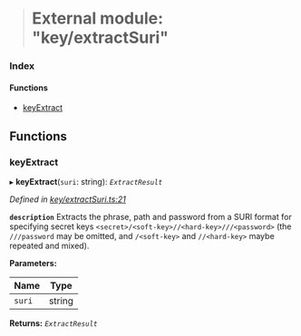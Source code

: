 > # External module: "key/extractSuri"

### Index

#### Functions

* [keyExtract](_key_extractsuri_.md#keyextract)

## Functions

###  keyExtract

▸ **keyExtract**(`suri`: string): *`ExtractResult`*

*Defined in [key/extractSuri.ts:21](https://github.com/polkadot-js/common/blob/fcdec01/packages/util-crypto/src/key/extractSuri.ts#L21)*

**`description`** Extracts the phrase, path and password from a SURI format for specifying secret keys `<secret>/<soft-key>//<hard-key>///<password>` (the `///password` may be omitted, and `/<soft-key>` and `//<hard-key>` maybe repeated and mixed).

**Parameters:**

Name | Type |
------ | ------ |
`suri` | string |

**Returns:** *`ExtractResult`*